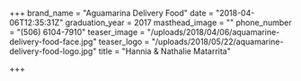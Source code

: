 +++
brand_name = "Aguamarina Delivery Food"
date = "2018-04-06T12:35:31Z"
graduation_year = 2017
masthead_image = ""
phone_number = "(506) 6104-7910"
teaser_image = "/uploads/2018/04/06/aquamarine-delivery-food-face.jpg"
teaser_logo = "/uploads/2018/05/22/aquamarine-delivery-food-logo.jpg"
title = "Hannia & Nathalie Matarrita"

+++
